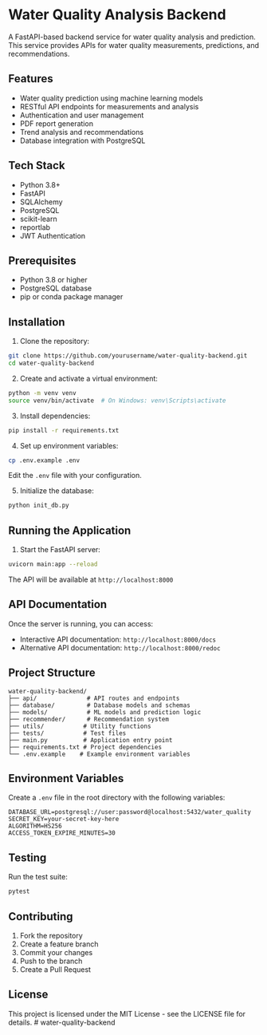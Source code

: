 # Water Quality Analysis Backend

A FastAPI-based backend service for water quality analysis and prediction. This service provides APIs for water quality measurements, predictions, and recommendations.

## Features

- Water quality prediction using machine learning models
- RESTful API endpoints for measurements and analysis
- Authentication and user management
- PDF report generation
- Trend analysis and recommendations
- Database integration with PostgreSQL

## Tech Stack

- Python 3.8+
- FastAPI
- SQLAlchemy
- PostgreSQL
- scikit-learn
- reportlab
- JWT Authentication

## Prerequisites

- Python 3.8 or higher
- PostgreSQL database
- pip or conda package manager

## Installation

1. Clone the repository:
```bash
git clone https://github.com/yourusername/water-quality-backend.git
cd water-quality-backend
```

2. Create and activate a virtual environment:
```bash
python -m venv venv
source venv/bin/activate  # On Windows: venv\Scripts\activate
```

3. Install dependencies:
```bash
pip install -r requirements.txt
```

4. Set up environment variables:
```bash
cp .env.example .env
```
Edit the `.env` file with your configuration.

5. Initialize the database:
```bash
python init_db.py
```

## Running the Application

1. Start the FastAPI server:
```bash
uvicorn main:app --reload
```

The API will be available at `http://localhost:8000`

## API Documentation

Once the server is running, you can access:
- Interactive API documentation: `http://localhost:8000/docs`
- Alternative API documentation: `http://localhost:8000/redoc`

## Project Structure

```
water-quality-backend/
├── api/              # API routes and endpoints
├── database/         # Database models and schemas
├── models/           # ML models and prediction logic
├── recommender/      # Recommendation system
├── utils/           # Utility functions
├── tests/           # Test files
├── main.py          # Application entry point
├── requirements.txt # Project dependencies
└── .env.example    # Example environment variables
```

## Environment Variables

Create a `.env` file in the root directory with the following variables:
```
DATABASE_URL=postgresql://user:password@localhost:5432/water_quality
SECRET_KEY=your-secret-key-here
ALGORITHM=HS256
ACCESS_TOKEN_EXPIRE_MINUTES=30
```

## Testing

Run the test suite:
```bash
pytest
```

## Contributing

1. Fork the repository
2. Create a feature branch
3. Commit your changes
4. Push to the branch
5. Create a Pull Request

## License

This project is licensed under the MIT License - see the LICENSE file for details.
#   w a t e r - q u a l i t y - b a c k e n d  
 